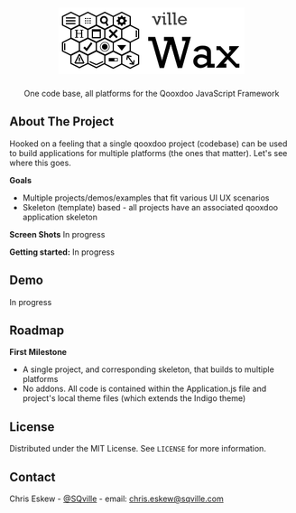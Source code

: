 <!-- PROJECT LOGO -->
<br />
<p align="center">
  <a href="https://github.com/sqville/ville.Wax">
    <img src="ville_Wax.png" alt="Logo">
  </a>

  <h3 align="center"></h3>

  <p align="center">
    One code base, all platforms for the Qooxdoo JavaScript Framework
  </p>
</p>

<!-- ABOUT THE PROJECT -->
## About The Project

Hooked on a feeling that a single qooxdoo project (codebase) can be used to build applications for multiple platforms (the ones that matter). Let's see where this goes.

**Goals**
* Multiple projects/demos/examples that fit various UI UX scenarios
* Skeleton (template) based - all projects have an associated qooxdoo application skeleton

**Screen Shots**
In progress

<!-- GETTING STARTED -->
**Getting started:**
In progress

<!-- DEMO -->
## Demo
In progress

<!-- ROADMAP -->
## Roadmap

**First Milestone**
* A single project, and corresponding skeleton, that builds to multiple platforms
* No addons. All code is contained within the Application.js file and project's local theme files (which extends the Indigo theme)  

<!-- LICENSE -->
## License

Distributed under the MIT License. See `LICENSE` for more information.

<!-- CONTACT -->
## Contact

Chris Eskew - [@SQville](https://twitter.com/SQville) - email: chris.eskew@sqville.com